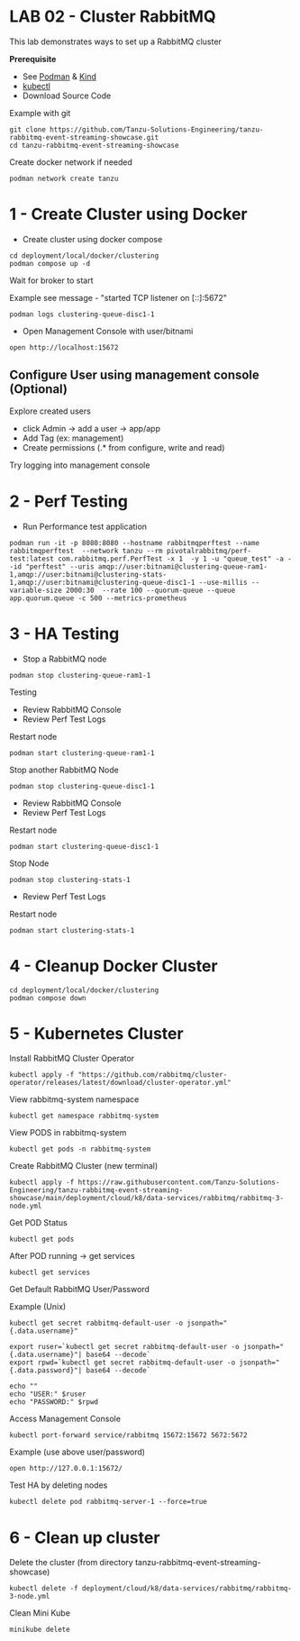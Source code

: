 # LAB 02 - Cluster RabbitMQ

This lab demonstrates ways to set up a RabbitMQ cluster

**Prerequisite**

- See [Podman](https://podman-desktop.io/docs/installation) & [Kind](https://podman-desktop.io/docs/kind/installing)
- [kubectl](https://kubernetes.io/docs/tasks/tools/)
- Download Source Code

Example with git
```shell
git clone https://github.com/Tanzu-Solutions-Engineering/tanzu-rabbitmq-event-streaming-showcase.git
cd tanzu-rabbitmq-event-streaming-showcase
```


Create docker network if needed

```shell
podman network create tanzu
```

# 1 - Create Cluster using Docker

- Create cluster using docker compose

```shell
cd deployment/local/docker/clustering
podman compose up -d 
```

Wait for broker to start 

Example see message - "started TCP listener on [::]:5672"

```shell
podman logs clustering-queue-disc1-1
```

- Open Management Console with user/bitnami
```shell
open http://localhost:15672
```


## Configure User using management console (Optional)

Explore created users

- click Admin -> add a user -> app/app 
- Add Tag (ex: management)
- Create permissions (.* from configure, write and read)

Try logging into management console


# 2 - Perf Testing

- Run Performance test application
```shell
podman run -it -p 8080:8080 --hostname rabbitmqperftest --name rabbitmqperftest  --network tanzu --rm pivotalrabbitmq/perf-test:latest com.rabbitmq.perf.PerfTest -x 1  -y 1 -u "queue_test" -a --id "perftest" --uris amqp://user:bitnami@clustering-queue-ram1-1,amqp://user:bitnami@clustering-stats-1,amqp://user:bitnami@clustering-queue-disc1-1 --use-millis --variable-size 2000:30  --rate 100 --quorum-queue --queue app.quorum.queue -c 500 --metrics-prometheus
```


# 3 - HA Testing

- Stop a RabbitMQ node
```shell
podman stop clustering-queue-ram1-1
```

Testing 
- Review RabbitMQ Console
- Review Perf Test Logs


Restart node

```shell
podman start clustering-queue-ram1-1
```

Stop another RabbitMQ Node

```shell
podman stop clustering-queue-disc1-1
```

- Review RabbitMQ Console
- Review Perf Test Logs

Restart node

```shell
podman start clustering-queue-disc1-1
```

Stop Node

```shell
podman stop clustering-stats-1
```

- Review Perf Test Logs


Restart node

```shell
podman start clustering-stats-1
```


# 4 - Cleanup Docker Cluster

```shell
cd deployment/local/docker/clustering
podman compose down
```


# 5 -  Kubernetes Cluster

Install RabbitMQ Cluster Operator

```shell
kubectl apply -f "https://github.com/rabbitmq/cluster-operator/releases/latest/download/cluster-operator.yml"
```

View rabbitmq-system namespace 

```shell
kubectl get namespace rabbitmq-system
```

View PODS in rabbitmq-system

```shell
kubectl get pods -n rabbitmq-system
```


Create RabbitMQ Cluster (new terminal)

```shell
kubectl apply -f https://raw.githubusercontent.com/Tanzu-Solutions-Engineering/tanzu-rabbitmq-event-streaming-showcase/main/deployment/cloud/k8/data-services/rabbitmq/rabbitmq-3-node.yml
```

Get POD Status

```shell
kubectl get pods
```

After POD running -> get services

```shell
kubectl get services
```

Get Default RabbitMQ User/Password


Example (Unix)

```shell
kubectl get secret rabbitmq-default-user -o jsonpath="{.data.username}"

export ruser=`kubectl get secret rabbitmq-default-user -o jsonpath="{.data.username}"| base64 --decode`
export rpwd=`kubectl get secret rabbitmq-default-user -o jsonpath="{.data.password}"| base64 --decode`

echo ""
echo "USER:" $ruser
echo "PASSWORD:" $rpwd
```

Access Management Console 


```shell
kubectl port-forward service/rabbitmq 15672:15672 5672:5672
```

Example (use above user/password)

```shell
open http://127.0.0.1:15672/
```

Test HA by deleting nodes

```shell
kubectl delete pod rabbitmq-server-1 --force=true
```




# 6 - Clean up cluster

Delete the cluster (from directory tanzu-rabbitmq-event-streaming-showcase)

```shell
kubectl delete -f deployment/cloud/k8/data-services/rabbitmq/rabbitmq-3-node.yml
```

Clean Mini Kube
```shell
minikube delete
```
